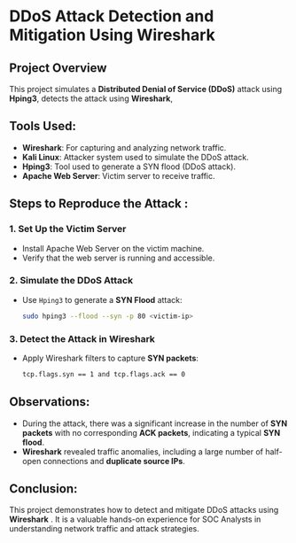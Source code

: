 # DDoS Attack Detection and Mitigation Using Wireshark

## Project Overview
This project simulates a **Distributed Denial of Service (DDoS)** attack using **Hping3**, detects the attack using **Wireshark**, 

## Tools Used:
- **Wireshark**: For capturing and analyzing network traffic.
- **Kali Linux**: Attacker system used to simulate the DDoS attack.
- **Hping3**: Tool used to generate a SYN flood (DDoS attack).
- **Apache Web Server**: Victim server to receive traffic.
  

## Steps to Reproduce the Attack :

### 1. **Set Up the Victim Server**
   - Install Apache Web Server on the victim machine.
   - Verify that the web server is running and accessible.

### 2. **Simulate the DDoS Attack**
   - Use `Hping3` to generate a **SYN Flood** attack:
     ```bash
     sudo hping3 --flood --syn -p 80 <victim-ip>
     ```

### 3. **Detect the Attack in Wireshark**
   - Apply Wireshark filters to capture **SYN packets**:
     ```bash
     tcp.flags.syn == 1 and tcp.flags.ack == 0
     ```

## Observations:
- During the attack, there was a significant increase in the number of **SYN packets** with no corresponding **ACK packets**, indicating a typical **SYN flood**.
- **Wireshark** revealed traffic anomalies, including a large number of half-open connections and **duplicate source IPs**.


## Conclusion:
This project demonstrates how to detect and mitigate DDoS attacks using **Wireshark** . It is a valuable hands-on experience for SOC Analysts in understanding network traffic and attack strategies.
